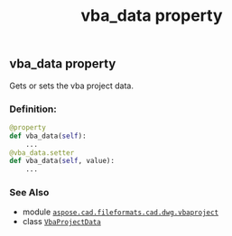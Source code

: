 ﻿---
title: vba_data property
second_title: Aspose.CAD for Python via .NET API References
description: 
type: docs
weight: 30
url: /python-net/aspose.cad.fileformats.cad.dwg.vbaproject/vbaprojectdata/vba_data/
is_root: false
---

## vba_data property


Gets or sets the vba project data.
### Definition:
```python
@property
def vba_data(self):
    ...
@vba_data.setter
def vba_data(self, value):
    ...
```

### See Also
* module [`aspose.cad.fileformats.cad.dwg.vbaproject`](../../)
* class [`VbaProjectData`](/cad/python-net/aspose.cad.fileformats.cad.dwg.vbaproject/vbaprojectdata)

